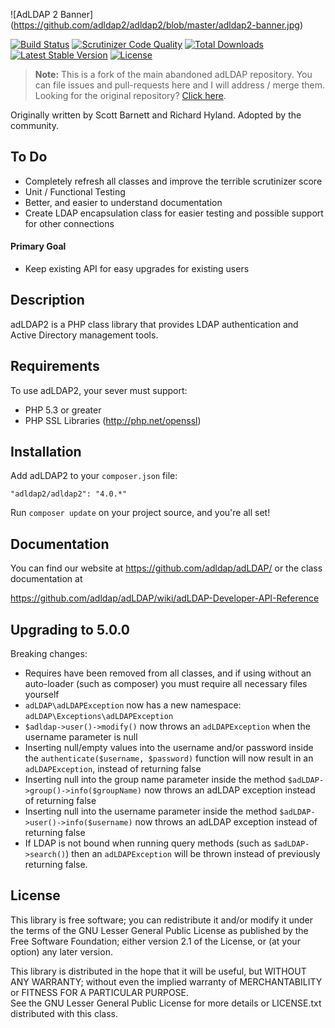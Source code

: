 ![AdLDAP 2 Banner]
(https://github.com/adldap2/adldap2/blob/master/adldap2-banner.jpg)

[![Build Status](https://travis-ci.org/adLDAP2/adLDAP2.svg)](https://travis-ci.org/adLDAP2/adLDAP2)
[![Scrutinizer Code Quality](https://scrutinizer-ci.com/g/adLDAP2/adLDAP2/badges/quality-score.png?b=master)](https://scrutinizer-ci.com/g/adLDAP2/adLDAP2/?branch=master)
[![Total Downloads](https://poser.pugx.org/adldap2/adldap2/downloads.svg)](https://packagist.org/packages/adldap2/adldap2)
[![Latest Stable Version](https://poser.pugx.org/adldap2/adldap2/v/stable.svg)](https://packagist.org/packages/adldap2/adldap2)
[![License](https://poser.pugx.org/adldap2/adldap2/license.svg)](https://packagist.org/packages/adldap2/adldap2)

> **Note:** This is a fork of the main abandoned adLDAP repository. You can file issues and pull-requests here and I will address / merge them.
> Looking for the original repository? [Click here](https://github.com/adLDAP/adLDAP).

Originally written by Scott Barnett and Richard Hyland. Adopted by the community.

## To Do

- Completely refresh all classes and improve the terrible scrutinizer score
- Unit / Functional Testing
- Better, and easier to understand documentation
- Create LDAP encapsulation class for easier testing and possible support for other connections

#### Primary Goal

- Keep existing API for easy upgrades for existing users

## Description

adLDAP2 is a PHP class library that provides LDAP authentication and Active Directory management tools.

## Requirements

To use adLDAP2, your sever must support:

- PHP 5.3 or greater
- PHP SSL Libraries (http://php.net/openssl)

## Installation

Add adLDAP2 to your `composer.json` file:

    "adldap2/adldap2": "4.0.*"

Run `composer update` on your project source, and you're all set!

## Documentation

You can find our website at https://github.com/adldap/adLDAP/ or the class documentation at

https://github.com/adldap/adLDAP/wiki/adLDAP-Developer-API-Reference

## Upgrading to 5.0.0

Breaking changes:

- Requires have been removed from all classes, and if using without an auto-loader (such as composer) you must require all
necessary files yourself
- `adLDAP\adLDAPException` now has a new namespace: `adLDAP\Exceptions\adLDAPException`
- `$adldap->user()->modify()` now throws an `adLDAPException` when the username parameter is null
- Inserting null/empty values into the username and/or password inside the `authenticate($username, $password)` function will now
result in an `adLDAPException`, instead of returning false
- Inserting null into the group name parameter inside the method `$adLDAP->group()->info($groupName)` now throws an adLDAP exception
instead of returning false
- Inserting null into the username parameter inside the method `$adLDAP->user()->info($username)` now throws an adLDAP exception
instead of returning false
- If LDAP is not bound when running query methods (such as `$adLDAP->search()`) then an `adLDAPException` will be thrown instead
of previously returning false.

## License

This library is free software; you can redistribute it and/or modify it under the terms of the 
GNU Lesser General Public License as published by the Free Software Foundation; either
version 2.1 of the License, or (at your option) any later version.

This library is distributed in the hope that it will be useful, but WITHOUT ANY WARRANTY; 
without even the implied warranty of MERCHANTABILITY or FITNESS FOR A PARTICULAR PURPOSE.  
See the GNU Lesser General Public License for more details or LICENSE.txt distributed with
this class.
